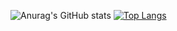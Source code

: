 ![Anurag's GitHub stats](https://github-readme-stats.vercel.app/api?username=serhatopcu&show_icons=true&theme=highcontrast)
[![Top Langs](https://github-readme-stats.vercel.app/api/top-langs/?username=serhatopcu&layout=compact&theme=highcontrast)](https://github.com/serhatopcu)
